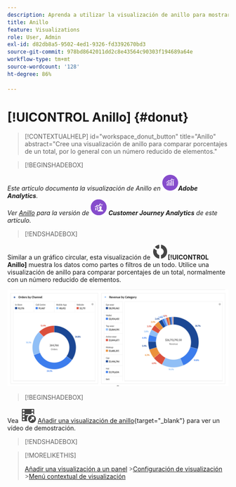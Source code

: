 ```yaml
---
description: Aprenda a utilizar la visualización de anillo para mostrar datos como partes o segmentos de un todo.
title: Anillo
feature: Visualizations
role: User, Admin
exl-id: d82db8a5-9502-4ed1-9326-fd3392670bd3
source-git-commit: 978bd8642011dd2c8e43564c90303f194689a64e
workflow-type: tm+mt
source-wordcount: '128'
ht-degree: 86%

---
```


# [!UICONTROL Anillo] {#donut}

<!-- markdownlint-disable MD034 -->

>[!CONTEXTUALHELP]
>id="workspace_donut_button"
>title="Anillo"
>abstract="Cree una visualización de anillo para comparar porcentajes de un total, por lo general con un número reducido de elementos."

<!-- markdownlint-enable MD034 -->


>[!BEGINSHADEBOX]

_Este artículo documenta la visualización de Anillo en_ ![Adobe Analytics](/help/assets/icons/AdobeAnalytics.svg) _&#x200B;**Adobe Analytics**._<br/>_Ver [Anillo](https://experienceleague.adobe.com/es/docs/analytics-platform/using/cja-workspace/visualizations/donut) para la versión de_ ![CustomerJourneyAnalytics](/help/assets/icons/CustomerJourneyAnalytics.svg) _&#x200B;**Customer Journey Analytics** de este artículo._

>[!ENDSHADEBOX]


Similar a un gráfico circular, esta visualización de ![GraphDonut](/help/assets/icons/GraphDonut.svg)**[!UICONTROL Anillo]** muestra los datos como partes o filtros de un todo. Utilice una visualización de anillo para comparar porcentajes de un total, normalmente con un número reducido de elementos.

![El gráfico de anillo muestra los datos como partes o filtros de un todo.](assets/donut.png)


>[!BEGINSHADEBOX]

Vea ![VideoCheckedOut](/help/assets/icons/VideoCheckedOut.svg) [Añadir una visualización de anillo](https://video.tv.adobe.com/v/3416623/?quality=12&captions=spa){target=&#34;_blank&#34;} para ver un vídeo de demostración.

>[!ENDSHADEBOX]


>[!MORELIKETHIS]
>
>[Añadir una visualización a un panel](/help/analyze/analysis-workspace/visualizations/freeform-analysis-visualizations.md#add-visualizations-to-a-panel)
>&#x200B;>[Configuración de visualización](/help/analyze/analysis-workspace/visualizations/freeform-analysis-visualizations.md#settings)
>&#x200B;>[Menú contextual de visualización](/help/analyze/analysis-workspace/visualizations/freeform-analysis-visualizations.md#context-menu)
>

